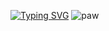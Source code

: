 [![Typing SVG](https://readme-typing-svg.herokuapp.com?font=Indie+Flower&size=29&pause=1000&color=DF3030&background=10101000&center=true&vCenter=true&random=false&width=435&lines=Hi!+I'm+Fergie+Doigrales.+%F0%9F%90%87;+I+am+a+student+at+ITMO+University%2C+%E2%9D%A4%EF%B8%8F;Faculty+of+Software+Engineering.+%F0%9F%90%B0)](https://git.io/typing-svg)
<img src="[путь к файлу](https://github.com/FergieDoigrales/itmo-labs/blob/main/RndmPctr.png)" alt="paw">
